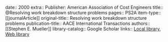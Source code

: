 date:: 2000
extra:: Publisher: American Association of Cost Engineers
title:: @Resolving work breakdown structure problems
pages:: PS2A
item-type:: [[journalArticle]]
original-title:: Resolving work breakdown structure problems
publication-title:: AACE International Transactions
authors:: [[Stephen E. Mueller]]
library-catalog:: Google Scholar
links:: [Local library](zotero://select/library/items/KXAG9YST), [Web library](https://www.zotero.org/users/6520516/items/KXAG9YST)
